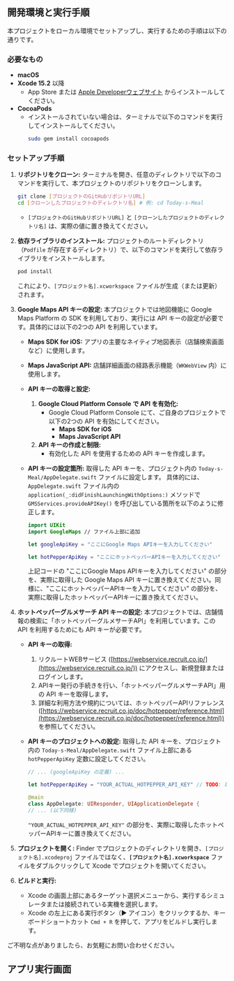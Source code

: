  ## 開発環境と実行手順

本プロジェクトをローカル環境でセットアップし、実行するための手順は以下の通りです。

### 必要なもの

*   **macOS**
*   **Xcode 15.2** 以降
    *   App Store または [Apple Developerウェブサイト](https://developer.apple.com/jp/xcode/) からインストールしてください。
*   **CocoaPods**
    *   インストールされていない場合は、ターミナルで以下のコマンドを実行してインストールしてください。
        ```bash
        sudo gem install cocoapods
        ```

### セットアップ手順

1.  **リポジトリをクローン:**
    ターミナルを開き、任意のディレクトリで以下のコマンドを実行して、本プロジェクトのリポジトリをクローンします。
    ```bash
    git clone [プロジェクトのGitHubリポジトリURL]
    cd [クローンしたプロジェクトのディレクトリ名] # 例: cd Today-s-Meal
    ```
    *   `[プロジェクトのGitHubリポジトリURL]` と `[クローンしたプロジェクトのディレクトリ名]` は、実際の値に置き換えてください。

2.  **依存ライブラリのインストール:**
    プロジェクトのルートディレクトリ（`Podfile` が存在するディレクトリ）で、以下のコマンドを実行して依存ライブラリをインストールします。
    ```bash
    pod install
    ```
    これにより、`[プロジェクト名].xcworkspace` ファイルが生成（または更新）されます。

3.  **Google Maps API キーの設定:**
    本プロジェクトでは地図機能に Google Maps Platform の SDK を利用しており、実行には API キーの設定が必要です。具体的には以下の2つの API を利用しています。
    *   **Maps SDK for iOS:** アプリの主要なネイティブ地図表示（店舗検索画面など）に使用します。
    *   **Maps JavaScript API:** 店舗詳細画面の経路表示機能（`WKWebView` 内）に使用します。

    *   **API キーの取得と設定:**
        1.  **Google Cloud Platform Console で API を有効化:**
            *   Google Cloud Platform Console にて、ご自身のプロジェクトで以下の2つの API を有効にしてください。
                *   **Maps SDK for iOS**
                *   **Maps JavaScript API**
        2.  **API キーの作成と制限:**
            *   有効化した API を使用するための API キーを作成します。
    *   **API キーの設定箇所:**
        取得した API キーを、プロジェクト内の `Today-s-Meal/AppDelegate.swift` ファイルに設定します。
        具体的には、`AppDelegate.swift` ファイル内の `application(_:didFinishLaunchingWithOptions:)` メソッドで `GMSServices.provideAPIKey()` を呼び出している箇所を以下のように修正します。

        ```swift
        import UIKit
        import GoogleMaps // ファイル上部に追加

        let googleApiKey = "ここにGoogle Maps APIキーを入力してください"

        let hotPepperApiKey = "ここにホットペッパーAPIキーを入力してください"

        ```
        上記コードの "ここにGoogle Maps APIキーを入力してください" の部分を、実際に取得した Google Maps API キーに置き換えてください。同様に、"ここにホットペッパーAPIキーを入力してください" の部分を、実際に取得したホットペッパーAPIキーに置き換えてください。

4.  **ホットペッパーグルメサーチ API キーの設定:**
    本プロジェクトでは、店舗情報の検索に「ホットペッパーグルメサーチAPI」を利用しています。この API を利用するためにも API キーが必要です。

    *   **API キーの取得:**
        1.  リクルートWEBサービス ([https://webservice.recruit.co.jp/](https://webservice.recruit.co.jp/)) にアクセスし、新規登録またはログインします。
        2.  APIキー発行の手続きを行い、「ホットペッパーグルメサーチAPI」用の API キーを取得します。
        3.  詳細な利用方法や規約については、ホットペッパーAPIリファレンス ([https://webservice.recruit.co.jp/doc/hotpepper/reference.html](https://webservice.recruit.co.jp/doc/hotpepper/reference.html)) を参照してください。

    *   **API キーのプロジェクトへの設定:**
        取得した API キーを、プロジェクト内の `Today-s-Meal/AppDelegate.swift` ファイル上部にある `hotPepperApiKey` 定数に設定してください。
        ```swift
        // ... (googleApiKey の定義) ...

        let hotPepperApiKey = "YOUR_ACTUAL_HOTPEPPER_API_KEY" // TODO: 取得したホットペッパーAPIキーに置き換えてください

        @main
        class AppDelegate: UIResponder, UIApplicationDelegate {
        // ... (以下同様)
        ```
        `"YOUR_ACTUAL_HOTPEPPER_API_KEY"` の部分を、実際に取得したホットペッパーAPIキーに置き換えてください。

5.  **プロジェクトを開く:**
    Finder でプロジェクトのディレクトリを開き、`[プロジェクト名].xcodeproj` ファイルではなく、**`[プロジェクト名].xcworkspace`** ファイルをダブルクリックして Xcode でプロジェクトを開いてください。

6.  **ビルドと実行:**
    *   Xcode の画面上部にあるターゲット選択メニューから、実行するシミュレータまたは接続されている実機を選択します。
    *   Xcode の左上にある実行ボタン（▶︎ アイコン）をクリックするか、キーボードショートカット `Cmd + R` を押して、アプリをビルドし実行します。

ご不明な点がありましたら、お気軽にお問い合わせください。

 ## アプリ実行画面

 
